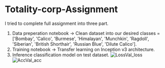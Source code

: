 # Totality-corp-Assignment
I tried to complete full assignment into three part.<br>
1. Data preperation notebook -> Clean dataset into our desired classes =['Bombay', 'Calico', 'Burmese', 'Himalayan', 'Munchkin', 'Ragdoll', 'Siberian', 'British Shorthair', 'Russian Blue', 'Dilute Calico'].<br>
2. Training notebook -> Transfer learning on Inception v3 architecture.<br>
3. Inference classification model on test dataset.
![LossVal_loss](https://user-images.githubusercontent.com/54155003/124087197-6a9f9380-da6f-11eb-9267-3f1aea8b85e4.png)
![AccVal_acc](https://user-images.githubusercontent.com/54155003/124087208-6d01ed80-da6f-11eb-8e64-eadcdbc73619.png)

